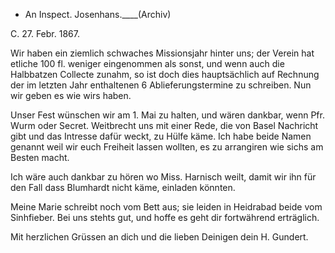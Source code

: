 + An Inspect. Josenhans.____(Archiv)

 C. 27. Febr. 1867.

Wir haben ein ziemlich schwaches Missionsjahr hinter uns; der Verein hat etliche 100 fl. weniger eingenommen als sonst, und wenn auch die Halbbatzen Collecte zunahm, so ist doch dies hauptsächlich auf Rechnung der im letzten Jahr enthaltenen 6 Ablieferungstermine zu schreiben. Nun wir geben es wie wirs haben.

Unser Fest wünschen wir am 1. Mai zu halten, und wären dankbar, wenn Pfr. Wurm oder Secret. Weitbrecht uns mit einer Rede, die von Basel Nachricht gibt und das Intresse dafür weckt, zu Hülfe käme. Ich habe beide Namen genannt weil wir euch Freiheit lassen wollten, es zu arrangiren wie sichs am Besten macht.

Ich wäre auch dankbar zu hören wo Miss. Harnisch weilt, damit wir ihn für den Fall dass Blumhardt nicht käme, einladen könnten.

Meine Marie schreibt noch vom Bett aus; sie leiden in Heidrabad beide vom Sinhfieber. Bei uns stehts gut, und hoffe es geht dir fortwährend erträglich.

Mit herzlichen Grüssen an dich und die lieben Deinigen
 dein H. Gundert.
